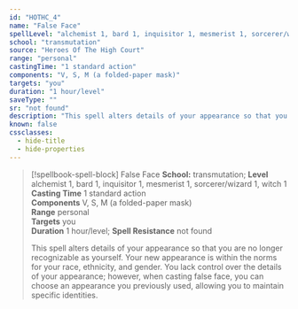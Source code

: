 ```yaml
---
id: "HOTHC_4"
name: "False Face"
spellLevel: "alchemist 1, bard 1, inquisitor 1, mesmerist 1, sorcerer/wizard 1, witch 1"
school: "transmutation"
source: "Heroes Of The High Court"
range: "personal"
castingTime: "1 standard action"
components: "V, S, M (a folded-paper mask)"
targets: "you"
duration: "1 hour/level"
saveType: ""
sr: "not found"
description: "This spell alters details of your appearance so that you are no longer recognizable as yourself. Your new appearance is within the norms for your race, ethnicity, and gender. You lack control over the details of your appearance; however, when casting false face, you can choose an appearance you previously used, allowing you to maintain specific identities."
known: false
cssclasses:
  - hide-title
  - hide-properties
---
```


> [!spellbook-spell-block] False Face
> **School:** transmutation; **Level** alchemist 1, bard 1, inquisitor 1, mesmerist 1, sorcerer/wizard 1, witch 1
> **Casting Time** 1 standard action  
> **Components** V, S, M (a folded-paper mask)  
> **Range** personal  
> **Targets** you  
> **Duration** 1 hour/level; **Spell Resistance** not found
> 
> This spell alters details of your appearance so that you are no longer recognizable as yourself. Your new appearance is within the norms for your race, ethnicity, and gender. You lack control over the details of your appearance; however, when casting false face, you can choose an appearance you previously used, allowing you to maintain specific identities.